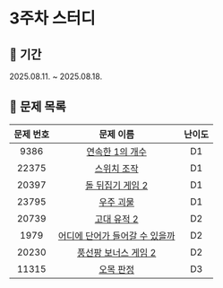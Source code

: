 # 3주차 스터디

## 📆 기간
2025.08.11. ~ 2025.08.18.

## 📌 문제 목록

| 문제 번호 | 문제 이름 | 난이도 | 
| :---: | :---: | :---: |
| 9386 | [연속한 1의 개수](./9386/) | D1 |
| 22375 | [스위치 조작](./22375/) | D1 |
| 20397 | [돌 뒤집기 게임 2](./20397/) | D1 |
| 23795 | [우주 괴물](./23795/) | D1 |
| 20739 | [고대 유적 2](./20739/) | D2 |
| 1979 | [어디에 단어가 들어갈 수 있을까](./1979/) | D2 |
| 20230 | [풍선팡 보너스 게임 2](./20230/) | D2 |
| 11315 | [오목 판정](./11315/) | D3 |
